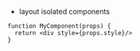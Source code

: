 * layout isolated components
```
function MyComponent(props) {
  return <div style={props.style}/>
}
```
